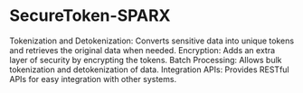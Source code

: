 # SecureToken-SPARX
Tokenization and Detokenization: Converts sensitive data into unique tokens and retrieves the original data when needed.  Encryption: Adds an extra layer of security by encrypting the tokens.  Batch Processing: Allows bulk tokenization and detokenization of data.  Integration APIs: Provides RESTful APIs for easy integration with other systems.
